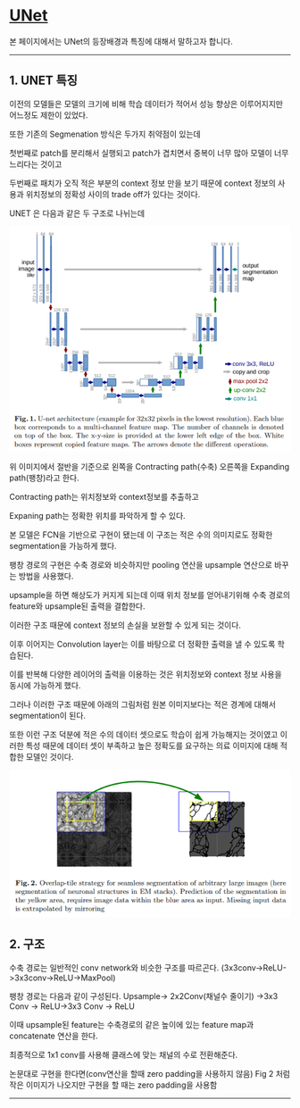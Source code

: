 # [UNet](https://arxiv.org/abs/1505.04597)
본 페이지에서는 UNet의 등장배경과 특징에 대해서 말하고자 합니다.

---

## 1. UNET 특징

이전의 모델들은 모델의 크기에 비해 학습 데이터가 적어서 성능 향상은 이루어지지만 어느정도 제한이 있었다.

또한 기존의 Segmenation 방식은 두가지 취약점이 있는데

첫번째로 patch를 분리해서 실행되고 patch가 겹치면서 중복이 너무 많아 모델이 너무 느리다는 것이고

두번째로 패치가 오직 적은 부분의 context 정보 만을 보기 때문에 context 정보의 사용과 위치정보의 정확성 사이의 trade off가 있다는 것이다.

UNET 은 다음과 같은 두 구조로 나뉘는데 

![1](./img/fig1.PNG)

위 이미지에서 절반을 기준으로 왼쪽을 Contracting path(수축) 오른쪽을 Expanding path(팽창)라고 한다.

Contracting path는 위치정보와 context정보를 추출하고

Expaning path는 정확한 위치를 파악하게 할 수 있다.

본 모델은 FCN을 기반으로 구현이 됐는데 이 구조는 적은 수의 의미지로도 정확한 segmentation을 가능하게 했다.

팽창 경로의 구현은 수축 경로와 비슷하지만 pooling 연산을 upsample 연산으로 바꾸는 방법을 사용했다.

upsample을 하면 해상도가 커지게 되는데 이때 위치 정보를 얻어내기위해 수축 경로의 feature와 upsample된 출력을 결합한다.

이러한 구조 때문에 context 정보의 손실을 보완할 수 있게 되는 것이다.

이후 이어지는 Convolution layer는 이를 바탕으로 더 정확한 출력을 낼 수 있도록 학습된다.

이를 반복해 다양한 레이어의 출력을 이용하는 것은 위치정보와 context 정보 사용을 동시에 가능하게 했다.

그러나 이러한 구조 때문에 아래의 그림처럼 원본 이미지보다는 적은 경계에 대해서 segmentation이 된다.

또한 이런 구조 덕분에 적은 수의 데이터 셋으로도 학습이 쉽게 가능해지는 것이였고 이러한 특성 때문에 데이터 셋이 부족하고 높은 정확도를 요구하는 의료 이미지에 대해 적합한 모델인 것이다.

![2](./img/fig2.PNG)

## 2. 구조

수축 경로는 일반적인 conv network와 비슷한 구조를 따르곤다. (3x3conv->ReLU->3x3conv->ReLU->MaxPool)

팽창 경로는 다음과 같이 구성된다. Upsample-> 2x2Conv(채널수 줄이기) ->3x3 Conv -> ReLU->3x3 Conv -> ReLU

이때 upsample된 feature는 수축경로의 같은 높이에 있는 feature map과 concatenate 연산을 한다.

최종적으로 1x1 conv를 사용해 클래스에 맞는 채널의 수로 전환해준다.

논문대로 구현을 한다면(conv연산을 할때 zero padding을 사용하지 않음) Fig 2 처럼 작은 이미지가 나오지만 구현을 할 때는 zero padding을 사용함


---